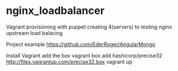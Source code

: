 # nginx_loadbalancer
Vagrant provisioning with puppet creating 4(servers)  to testing nginx upstream load balacing


 Project example https://github.com/EderRoger/AngularMongo

 Install Vagrant 
 add the box   vagrant box add hashicorp/precise32 http://files.vagrantup.com/precise32.box
 vagrant up
